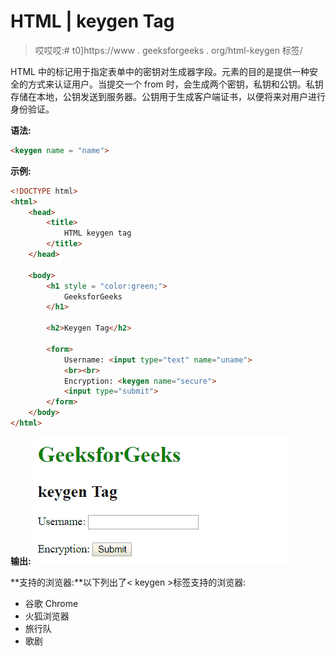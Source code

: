 # HTML | keygen Tag

> 哎哎哎:# t0]https://www . geeksforgeeks . org/html-keygen 标签/

HTML 中的<keygen>标记用于指定表单中的密钥对生成器字段。<keygen>元素的目的是提供一种安全的方式来认证用户。当提交一个 from 时，会生成两个密钥，私钥和公钥。私钥存储在本地，公钥发送到服务器。公钥用于生成客户端证书，以便将来对用户进行身份验证。

**语法:**

```html
<keygen name = "name">
```

**示例:**

```html
<!DOCTYPE html>
<html>
    <head>
        <title>
            HTML keygen tag
        </title>
    </head>

    <body>
        <h1 style = "color:green;">
            GeeksforGeeks
        </h1> 

        <h2>Keygen Tag</h2> 

        <form>
            Username: <input type="text" name="uname">
            <br><br>
            Encryption: <keygen name="secure">
            <input type="submit">
        </form>
    </body>
</html>                    
```

**输出:**
![key1](img/0a08ad56e31310ed8185253326d39283.png)

**支持的浏览器:**以下列出了< keygen >标签支持的浏览器:

*   谷歌 Chrome
*   火狐浏览器
*   旅行队
*   歌剧